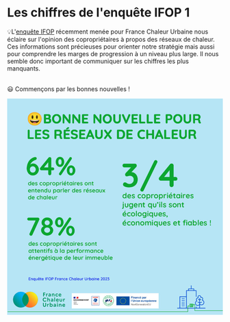 # Les chiffres de l'enquête IFOP 1

💡L'[enquête IFOP](/documentation/enquete\_IFOP.pdf) récemment menée pour France Chaleur Urbaine nous éclaire sur l'opinion des copropriétaires à propos des réseaux de chaleur. Ces informations sont précieuses pour orienter notre stratégie mais aussi pour comprendre les marges de progression à un niveau plus large. Il nous semble donc important de communiquer sur les chiffres les plus manquants.

\
😃 Commençons par les bonnes nouvelles !

![](.gitbook/assets/ChiffreEnquete01.jpg)
